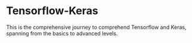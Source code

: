 # Tensorflow-Keras
This is the comprehensive journey to comprehend Tensorflow and Keras, spanning from the basics to advanced levels.
